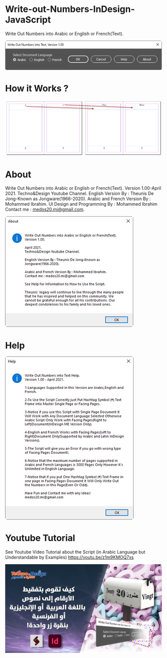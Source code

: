 # Write-out-Numbers-InDesign-JavaScript
Write Out Numbers into Arabic or English or French(Text).

![User Interface](https://github.com/medos20/Write-out-Numbers-InDesign-JavaScript/blob/main/Script%20UI.jpg)

# How it Works ?
![User Interface](https://github.com/medos20/Write-out-Numbers-InDesign-JavaScript/blob/main/2-3.jpg?raw=true)


# About

Write Out Numbers into Arabic or English or French(Text).
Version 1.00-April 2021.
Techno&Design Youtube Channel.
English Version By : Theunis De Jong-Known as Jongware(1966-2020).
Arabic and French Version By : Mohammed Ibrahim.
UI Design and Programming By : Mohammed Ibrahim
Contact me : medos20.mi@gmail.com.


![about](https://github.com/medos20/Write-out-Numbers-InDesign-JavaScript/blob/main/About.jpg)


# Help

![HELP](https://github.com/medos20/Write-out-Numbers-InDesign-JavaScript/blob/main/Help.jpg)


# Youtube Tutorial

See Youtube Video Tutorial about the Script (in Arabic Language but Understandable by Examples)
https://youtu.be/z1m9KMOQ7xs

[![IMAGE ALT TEXT HERE](https://github.com/medos20/Write-out-Numbers-InDesign-JavaScript/blob/main/%D8%AA%D9%81%D9%82%D9%8A%D8%B7%20%D8%A7%D9%84%D8%A3%D8%B1%D9%82%D8%A7%D9%85%20%D8%A7%D9%84%D8%B9%D8%B1%D8%A8%D9%8A%D8%A9%20%D9%88%D8%A7%D9%84%D8%A7%D9%86%D8%AC%D9%84%D9%8A%D8%B2%D9%8A%D8%A9%20%D9%88%D8%A7%D9%84%D9%81%D8%B1%D9%86%D8%B3%D9%8A%D8%A9%20%D8%A8%D9%86%D9%82%D8%B1%D8%A9%20%D8%B2%D8%B1%20%D9%88%D8%A7%D8%AD%D8%AF%D8%A9%202.jpg?raw=true)](https://youtu.be/z1m9KMOQ7xs)

